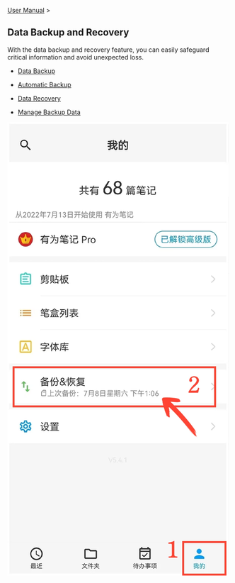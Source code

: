[User Manual](/dragonnest/drawnote/manual/en) >

Data Backup and Recovery
---

With the data backup and recovery feature, you can easily safeguard critical information and avoid unexpected loss.

- [Data Backup](data_backup.md)

- [Automatic Backup](automatic_backup.md)

- [Data Recovery](data_recovery.md)

- [Manage Backup Data](manage_backup_data.md)

![Entrance](imgs/entrance.png)